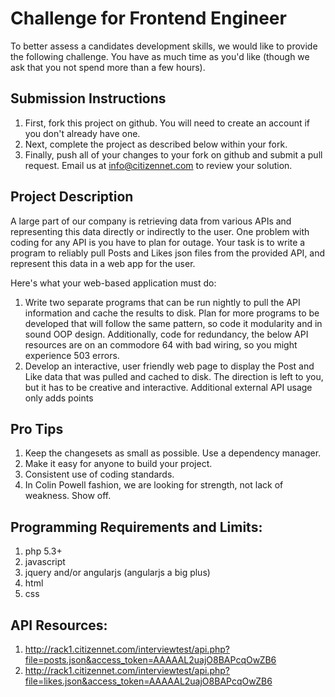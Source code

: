 # Challenge for Frontend Engineer
To better assess a candidates development skills, we would like to provide the following challenge.  You have as much time as you'd like (though we ask that you not spend more than a few hours).

## Submission Instructions
1. First, fork this project on github.  You will need to create an account if you don't already have one.
1. Next, complete the project as described below within your fork.
1. Finally, push all of your changes to your fork on github and submit a pull request.  Email us at info@citizennet.com to review your solution.

## Project Description
A large part of our company is retrieving data from various APIs and representing this data directly or indirectly to the user. One problem with coding for any API is you have to plan for outage. Your task is to write a program to reliably pull Posts and Likes json files from the provided API, and represent this data in a web app for the user.

Here's what your web-based application must do:

1. Write two separate programs that can be run nightly to pull the API information and cache the results to disk. Plan for more programs to be developed that will follow the same pattern, so code it modularity and in sound OOP design. Additionally, code for redundancy, the below API resources are on an commodore 64 with bad wiring, so you might experience 503 errors.
1. Develop an interactive, user friendly web page to display the Post and Like data that was pulled and cached to disk. The direction is left to you, but it has to be creative and interactive. Additional external API usage only adds points

## Pro Tips
1. Keep the changesets as small as possible. Use a dependency manager.
1. Make it easy for anyone to build your project.
1. Consistent use of coding standards.
1. In Colin Powell fashion, we are looking for strength, not lack of weakness. Show off.

## Programming Requirements and Limits:
1. php 5.3+
1. javascript
1. jquery and/or angularjs (angularjs a big plus)
1. html
1. css

## API Resources:
1. http://rack1.citizennet.com/interviewtest/api.php?file=posts.json&access_token=AAAAAL2uajO8BAPcqOwZB6
1. http://rack1.citizennet.com/interviewtest/api.php?file=likes.json&access_token=AAAAAL2uajO8BAPcqOwZB6

